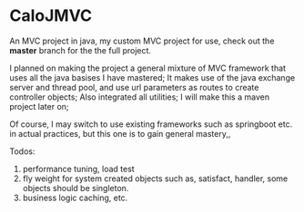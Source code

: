 # CaloJMVC
An MVC project in java, my custom MVC project for use, check out the **master** branch for the the full project.


I planned on making the project a general mixture of MVC framework that uses all the java basises I have mastered; 
It makes use of the java exchange server and thread pool, and use url parameters as routes to create controller objects;
Also integrated all utilities; I will make this a maven project later on;

Of course, I may switch to use existing frameworks such as springboot etc. in actual practices, but this one is to gain general mastery,,


Todos: 
1. performance tuning, load test
2. fly weight for system created objects such as, satisfact, handler, some objects should be singleton.
3. business logic caching, etc.




